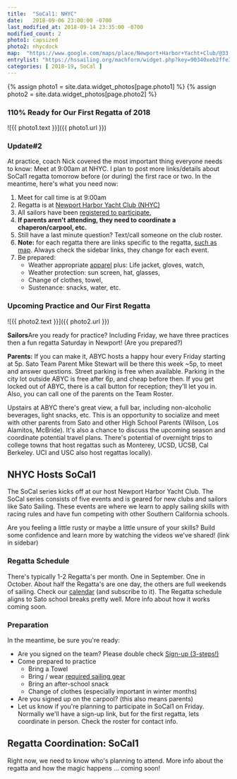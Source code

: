 ```yaml
---
title:  "SoCal1: NHYC"
date:   2018-09-06 23:00:00 -0700
last_modified_at: 2018-09-14 23:35:00 -0700
modified_count: 2
photo1: capsized
photo2: nhycdock
map:  "https://www.google.com/maps/place/Newport+Harbor+Yacht+Club/@33.6053653,-117.9096753,15z/data=!4m5!3m4!1s0x0:0xdd5113b21488522f!8m2!3d33.6053653!4d-117.9096753https://www.google.com/maps/place/Newport+Harbor+Yacht+Club/@33.6053653,-117.9096753,15z/data=!4m5!3m4!1s0x0:0xdd5113b21488522f!8m2!3d33.6053653!4d-117.9096753"
entrylist: "https://hssailing.org/machform/widget.php?key=90340xeb2ffe3c5d"
categories: [ 2018-19, SoCal ]
---
```

{% assign photo1 = site.data.widget_photos[page.photo1] %}
{% assign photo2 = site.data.widget_photos[page.photo2] %}


### 110% Ready for Our First Regatta of 2018
![{{ photo1.text }}]({{ photo1.url }})

<div class="alert alert-info">
<h3>Update#2</h3>
<p>At practice, coach Nick covered the most important thing everyone needs to know: Meet at 9:00am at NHYC. I plan to post more links/details about SoCal1 regatta tomorrow before (or during) the first race or two.  In the meantime, here's what you need now:
</p><p></p>

<ol><li>
Meet for call time is at 9:00am</li><li>
Regatta is at <a href="{{ page.map }}" target="_blank">Newport Harbor Yacht Club (NHYC)</a></li><li>
All sailors have been <a href="{{page.entrylist}}" target="_blank">registered to participate.</a></li><li>
<strong>If parents aren't attending, they need to coordinate a chaperon/carpool, etc.</strong></li><li>
Still have a last minute question? Text/call someone on the club roster.</li><li>
<strong>Note:</strong> for each regatta there are links specific to the regatta, <a class="btn btn-default btn-sm" role="button"  href="{{page.map}}" target="_blank">such as map</a>. Always check the sidebar links, they change for each event.</li><li>
Be prepared: <ul><li>Weather appropriate <a href="/apparel/">apparel</a> plus: Life jacket, gloves, watch, </li><li>Weather protection: sun screen, hat, glasses, </li><li>Change of clothes, towel, </li><li>Sustenance: snacks, water, etc.</li></ul>
</li></ol>
</div>

<!--more-->


### Upcoming Practice and Our First Regatta

![{{ photo2.text }}]({{ photo2.url }})


<div class="alert alert-info">
<p><strong>Sailors</strong>Are you ready for practice? Including Friday, we have three practices then a fun regatta Saturday in Newport! (Are you prepared?)</p>

<p><strong>Parents:</strong> If you can make it, ABYC hosts a happy hour every Friday starting at 5p. Sato Team Parent Mike Stewart will be there this week ~5p, to meet and answer questions.  Street parking is free when available. Parking in the city lot outside ABYC is free after 6p, and cheap before then. If you get locked out of ABYC, there is a call button for reception; they'll let you in. Also, you can call one of the parents on the Team Roster. </p>

<p>Upstairs at ABYC there's great view, a full bar, including non-alcoholic beverages, light snacks, etc. This is an opportunity to socialize and meet with other parents from Sato and other High School Parents (Wilson, Los Alamitos, McBride). It's also a chance to discuss the upcoming season and coordinate potential travel plans. There's potential of overnight trips to college towns that host regattas such as Monterey, UCSD, UCSB, Cal Berkeley. UCI and USC also host regattas locally).</p>
</div>


## NHYC Hosts SoCal1

The SoCal series kicks off at our host Newport Harbor Yacht Club. The SoCal series consists of five events and is geared for new clubs and sailors like Sato Sailing. These events are where we learn to apply sailing skills with racing rules and have fun competing with other Southern California schools.

Are you feeling a little rusty or maybe a little unsure of your skills? Build some confidence and learn more by watching the videos we've shared! (link in sidebar)

### Regatta Schedule

There's typically 1-2 Regatta's per month. One in September. One in October. About half the Regatta's are one day, the others are full weekends of sailing. Check our [calendar](/calendar/) (and subscribe to it). The Regatta schedule aligns to Sato school breaks pretty well. More info about how it works coming soon.

### Preparation

In the meantime, be sure you're ready:

-   Are you signed on the team? Please double check [Sign-up (3-steps!)](/about/)
-   Come prepared to practice
    -   Bring a Towel
    -   Bring / wear [required sailing gear](/apparel/)
    -   Bring an after-school snack
    -   Change of clothes (especially important in winter months)
-   Are you signed up on the carpool? (this also means parents)
-   Let us know if you're planning to participate in SoCal1 on Friday. Normally we'll have a sign-up link, but for the first regatta, lets coordinate in person. Check the roster for contact info.

## Regatta Coordination: SoCal1

Right now, we need to know who's planning to attend. More info about the regatta and how the magic happens ... coming soon!
